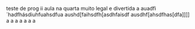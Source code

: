 teste de prog ii aula na quarta muito legal e divertida
a
auadfi´hadfhásdiuhfuahsdfua
aushd[faihsdfh[asdhfaisdf
ausdhf[ahsdfhas[dfa]]]]
a
a
a
a
a
a
a
